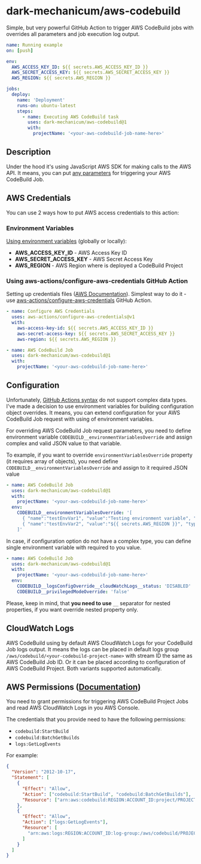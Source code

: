 # dark-mechanicum/aws-codebuild

Simple, but very powerful GitHub Action to trigger AWS CodeBuild jobs with overrides all parameters and job execution log output.

```yaml
name: Running example
on: [push]

env:
  AWS_ACCESS_KEY_ID: ${{ secrets.AWS_ACCESS_KEY_ID }}
  AWS_SECRET_ACCESS_KEY: ${{ secrets.AWS_SECRET_ACCESS_KEY }}
  AWS_REGION: ${{ secrets.AWS_REGION }}

jobs:
  deploy:
    name: 'Deployment'
    runs-on: ubuntu-latest
    steps:
      - name: Executing AWS CodeBuild task
        uses: dark-mechanicum/aws-codebuild@1
        with:
          projectName: '<your-aws-codebuild-job-name-here>'
```

## Description

Under the hood it's using JavaScript AWS SDK for making calls to the AWS API. It means, you can put [any parameters](https://docs.aws.amazon.com/AWSJavaScriptSDK/latest/AWS/CodeBuild.html#startBuild-property) for triggering your AWS CodeBuild Job. 

## AWS Credentials

You can use 2 ways how to put AWS access credentials to this action:

### Environment Variables
[Using environment variables](https://docs.github.com/en/actions/learn-github-actions/environment-variables) (globally or locally):
* **AWS_ACCESS_KEY_ID** - AWS Access Key ID
* **AWS_SECRET_ACCESS_KEY** - AWS Secret Access Key
* **AWS_REGION** - AWS Region where is deployed a CodeBuild Project

### Using aws-actions/configure-aws-credentials GitHub Action
Setting up credentials files ([AWS Documentation](https://docs.aws.amazon.com/sdk-for-javascript/v2/developer-guide/setting-credentials-node.html)). Simplest way to do it - use [aws-actions/configure-aws-credentials](https://github.com/aws-actions/configure-aws-credentials) GitHub Action.
```yaml
- name: Configure AWS Credentials
  uses: aws-actions/configure-aws-credentials@v1
  with:
    aws-access-key-id: ${{ secrets.AWS_ACCESS_KEY_ID }}
    aws-secret-access-key: ${{ secrets.AWS_SECRET_ACCESS_KEY }}
    aws-region: ${{ secrets.AWS_REGION }}

- name: AWS CodeBuild Job
  uses: dark-mechanicum/aws-codebuild@1
  with:
    projectName: '<your-aws-codebuild-job-name-here>'
```

## Configuration
Unfortunately, [GitHub Actions syntax](https://docs.github.com/en/actions/creating-actions/metadata-syntax-for-github-actions) do not support complex data types. I've made a decision to use environment variables for building configuration object overrides. It means, you can extend configuration for your AWS CodeBuild Job request with using of environment variables.

For overriding AWS CodeBuild Job request parameters, you need to define environment variable `CODEBUILD__environmentVariablesOverride` and assign complex and valid JSON value to that variable.


To example, if you want to override `environmentVariablesOverride` property (it requires array of objects), you need define `CODEBUILD__environmentVariablesOverride` and assign to it required JSON value 

```yaml
- name: AWS CodeBuild Job
  uses: dark-mechanicum/aws-codebuild@1
  with:
    projectName: '<your-aws-codebuild-job-name-here>'
  env:
    CODEBUILD__environmentVariablesOverride: '[
      { "name":"testEnvVar1", "value":"Testing environment variable", "type": "PLAINTEXT" },
      { "name":"testEnvVar2", "value":"${{ secrets.AWS_REGION }}", "type": "PLAINTEXT" }
    ]'
```

In case, if configuration option do not have a complex type, you can define single environment variable with required to you value. 
```yaml
- name: AWS CodeBuild Job
  uses: dark-mechanicum/aws-codebuild@1
  with:
    projectName: '<your-aws-codebuild-job-name-here>'
  env:
    CODEBUILD__logsConfigOverride__cloudWatchLogs__status: 'DISABLED'
    CODEBUILD__privilegedModeOverride: 'false'
```

Please, keep in mind, that **you need to use** `__` separator for nested properties, if you want override nested property only.

## CloudWatch Logs

AWS CodeBuild using by default AWS CloudWatch Logs for your CodeBuild Job logs output. It means the logs can be placed in default logs group `/aws/codebuild/<your-codebuild-project-name>` with stream ID the same as AWS CodeBuild Job ID. Or it can be placed according to configuration of AWS CodeBuild Project. Both variants supported automatically.

## AWS Permissions ([Documentation](https://github.com/aws-actions/aws-codebuild-run-build/blob/master/README.md#credentials-and-permissions))

You need to grant permissions for triggering AWS CodeBuild Project Jobs and read AWS CloudWatch Logs in you AWS Console.

The credentials that you provide need to have the following permissions:

- `codebuild:StartBuild`
- `codebuild:BatchGetBuilds`
- `logs:GetLogEvents`

For example:

```json
{
  "Version": "2012-10-17",
  "Statement": [
    {
      "Effect": "Allow",
      "Action": ["codebuild:StartBuild", "codebuild:BatchGetBuilds"],
      "Resource": ["arn:aws:codebuild:REGION:ACCOUNT_ID:project/PROJECT_NAME"]
    },
    {
      "Effect": "Allow",
      "Action": ["logs:GetLogEvents"],
      "Resource": [
        "arn:aws:logs:REGION:ACCOUNT_ID:log-group:/aws/codebuild/PROJECT_NAME:*"
      ]
    }
  ]
}
```